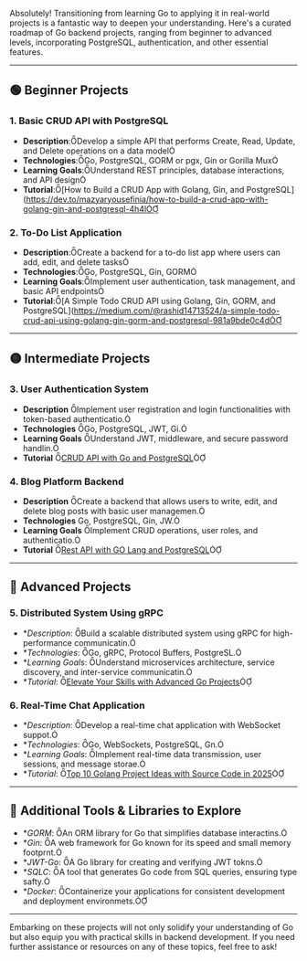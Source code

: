 Absolutely! Transitioning from learning Go to applying it in real-world projects is a fantastic way to deepen your understanding. Here's a curated roadmap of Go backend projects, ranging from beginner to advanced levels, incorporating PostgreSQL, authentication, and other essential features.

---

## 🟢 Beginner Projects

### 1. **Basic CRUD API with PostgreSQL**

- **Description**:Develop a simple API that performs Create, Read, Update, and Delete operations on a data model
- **Technologies**:Go, PostgreSQL, GORM or pgx, Gin or Gorilla Mux
- **Learning Goals**:Understand REST principles, database interactions, and API design
- **Tutorial**:[How to Build a CRUD App with Golang, Gin, and PostgreSQL](https://dev.to/mazyaryousefinia/how-to-build-a-crud-app-with-golang-gin-and-postgresql-4h4l

### 2. **To-Do List Application**

- **Description**:Create a backend for a to-do list app where users can add, edit, and delete tasks
- **Technologies**:Go, PostgreSQL, Gin, GORM
- **Learning Goals**:Implement user authentication, task management, and basic API endpoints
- **Tutorial**:[A Simple Todo CRUD API using Golang, Gin, GORM, and PostgreSQL](https://medium.com/@rashid14713524/a-simple-todo-crud-api-using-golang-gin-gorm-and-postgresql-981a9bde0c4d

---

## 🟡 Intermediate Projects

### 3. **User Authentication System**

- **Description** Implement user registration and login functionalities with token-based authenticatio.
- **Technologies** Go, PostgreSQL, JWT, Gi.
- **Learning Goals** Understand JWT, middleware, and secure password handlin.
- **Tutorial** [CRUD API with Go and PostgreSQL](https://dev.to/chetansj27/crud-api-with-go-and-postgresql-411)

### 4. **Blog Platform Backend**

- **Description** Create a backend that allows users to write, edit, and delete blog posts with basic user managemen.
- **Technologies** Go, PostgreSQL, Gin, JW.
- **Learning Goals** Implement CRUD operations, user roles, and authenticatio.
- **Tutorial** [Rest API with GO Lang and PostgreSQL](https://deadsimplechat.com/blog/rest-api-with-golang-and-postgresql)

---

## 🔴 Advanced Projects

### 5. **Distributed System Using gRPC**

- \*_Description_: Build a scalable distributed system using gRPC for high-performance communicatin.
- \*_Technologies_: Go, gRPC, Protocol Buffers, PostgreSL.
- \*_Learning Goals_: Understand microservices architecture, service discovery, and inter-service communicatin.
- \*_Tutorial_: [Elevate Your Skills with Advanced Go Projects](https://medium.com/@romulo.gatto/elevate-your-skills-with-advanced-go-projects-4f3911a5f33)

### 6. **Real-Time Chat Application**

- \*_Description_: Develop a real-time chat application with WebSocket suppot.
- \*_Technologies_: Go, WebSockets, PostgreSQL, Gn.
- \*_Learning Goals_: Implement real-time data transmission, user sessions, and message storae.
- \*_Tutorial_: [Top 10 Golang Project Ideas with Source Code in 2025](https://www.geeksforgeeks.org/golang-project-idea/)

---

## 🧰 Additional Tools & Libraries to Explore

- \*_GORM_: An ORM library for Go that simplifies database interactins.
- \*_Gin_: A web framework for Go known for its speed and small memory footprnt.
- \*_JWT-Go_: A Go library for creating and verifying JWT tokns.
- \*_SQLC_: A tool that generates Go code from SQL queries, ensuring type safty.
- \*_Docker_: Containerize your applications for consistent development and deployment environmets.

---

Embarking on these projects will not only solidify your understanding of Go but also equip you with practical skills in backend development. If you need further assistance or resources on any of these topics, feel free to ask!
